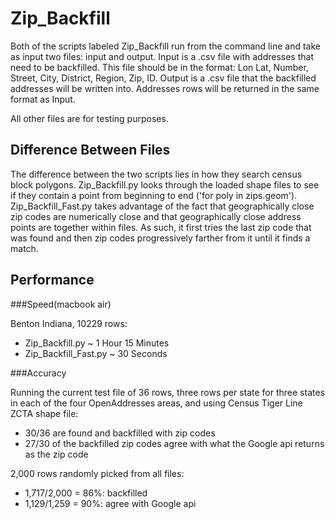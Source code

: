 # Zip_Backfill

Both of the scripts labeled Zip_Backfill run from the command line and take as input two files: input and output. Input is a .csv file with addresses that need to be backfilled. This file should be in the format: Lon Lat, Number, Street, City, District, Region, Zip, ID. Output is a .csv file that the backfilled addresses will be written into. Addresses rows will be returned in the same format as Input.

All other files are for testing purposes.

## Difference Between Files

The difference between the two scripts lies in how they search census block polygons. Zip_Backfill.py looks through the loaded shape files to see if they contain a point from beginning to end ('for poly in zips.geom'). Zip_Backfill_Fast.py takes advantage of the fact that geographically close zip codes are numerically close and that geographically close address points are together within files. As such, it first tries the last zip code that was found and then zip codes progressively farther from it until it finds a match.

## Performance

###Speed(macbook air)

Benton Indiana, 10229 rows:

- Zip_Backfill.py ~ 1 Hour 15 Minutes
- Zip_Backfill_Fast.py ~ 30 Seconds

###Accuracy

Running the current test file of 36 rows, three rows per state for three states in each of the four OpenAddresses areas, and using Census Tiger Line ZCTA shape file:

- 30/36 are found and backfilled with zip codes
- 27/30 of the backfilled zip codes agree with what the Google api returns as the zip code

2,000 rows randomly picked from all files:

- 1,717/2,000 = 86%: backfilled
- 1,129/1,259 = 90%: agree with Google api



